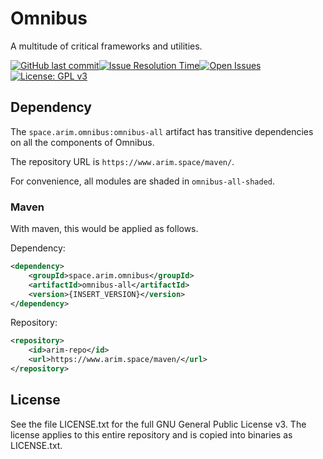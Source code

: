 # Omnibus
A multitude of critical frameworks and utilities.

[![GitHub last commit](https://img.shields.io/github/last-commit/A248/Omnibus.svg)](https://github.com/A248/Omnibus/commits/master)[![Issue Resolution Time](http://isitmaintained.com/badge/resolution/A248/Omnibus.svg)](http://isitmaintained.com/project/A248/Omnibus "Average time to resolve an issue")[![Open Issues](http://isitmaintained.com/badge/open/A248/Omnibus.svg)](http://isitmaintained.com/project/A248/Omnibus "Percentage of issues still open")[![License: GPL v3](https://img.shields.io/badge/License-GPLv3-blue.svg)](https://www.gnu.org/licenses/gpl-3.0-standalone.html)

## Dependency

The `space.arim.omnibus:omnibus-all` artifact has transitive dependencies on all the components of Omnibus.

The repository URL is `https://www.arim.space/maven/`.

For convenience, all modules are shaded in `omnibus-all-shaded`.

### Maven

With maven, this would be applied as follows.

Dependency:

```xml
<dependency>
	<groupId>space.arim.omnibus</groupId>
	<artifactId>omnibus-all</artifactId>
	<version>{INSERT_VERSION}</version>
</dependency>
```

Repository:

``` xml
<repository>
	<id>arim-repo</id>
	<url>https://www.arim.space/maven/</url>
</repository>
```

## License

See the file LICENSE.txt for the full GNU General Public License v3. The license applies to this entire repository and is copied into binaries as LICENSE.txt.
